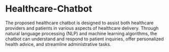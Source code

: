 # Healthcare-Chatbot
The proposed healthcare chatbot is designed to assist both healthcare providers and patients in  various aspects of healthcare delivery. Through natural language processing (NLP) and machine  learning algorithms, the chatbot can understand and respond to patient inquiries, offer  personalized health advice, and streamline administrative tasks. 
